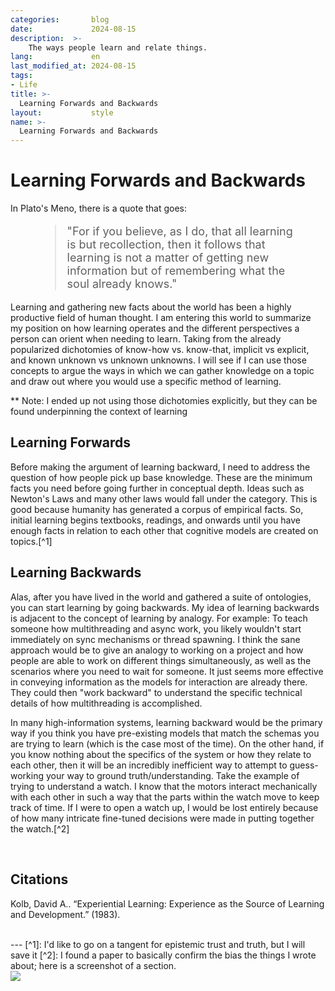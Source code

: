 ```yaml
---
categories:       blog
date:             2024-08-15
description:  >-
    The ways people learn and relate things.
lang:             en
last_modified_at: 2024-08-15
tags:
- Life
title: >-
  Learning Forwards and Backwards
layout:           style
name: >-
  Learning Forwards and Backwards
---
```


# Learning Forwards and Backwards

In Plato's Meno, there is a quote that goes:

<figure class="container-lg my-6" style="padding: 0;">
 <blockquote class="blockquote" style="font-size: 18px;">
 <p>  "For if you believe, as I do, that all learning is but recollection, then it follows that learning is not a matter of getting new information but of remembering what the soul already knows." </p>
 </blockquote>
</figure>

Learning and gathering new facts about the world has been a highly productive field of human thought. I am entering this world to summarize my position on how learning operates and the different perspectives a person can orient when needing to learn. Taking from the already popularized dichotomies of know-how vs. know-that, implicit vs explicit, and known unknown vs unknown unknowns. I will see if I can use those concepts to argue the ways in which we can gather knowledge on a topic and draw out where you would use a specific method of learning.

** Note: I ended up not using those dichotomies explicitly, but they can be found underpinning the context of learning

## Learning Forwards

Before making the argument of learning backward, I need to address the question of how people pick up base knowledge. These are the minimum facts you need before going further in conceptual depth. Ideas such as Newton's Laws and many other laws would fall under the category. This is good because humanity has generated a corpus of empirical facts. So, initial learning begins textbooks, readings, and onwards until you have enough facts in relation to each other that cognitive models are created on topics.[^1]

## Learning Backwards

Alas, after you have lived in the world and gathered a suite of ontologies, you can start learning by going backwards. My idea of learning backwards is adjacent to the concept of learning by analogy. For example: To teach someone how multithreading and async work, you likely wouldn't start immediately on sync mechanisms or thread spawning. I think the sane approach would be to give an analogy to working on a project and how people are able to work on different things simultaneously, as well as the scenarios where you need to wait for someone. It just seems more effective in conveying information as the models for interaction are already there. They could then "work backward" to understand the specific technical details of how multithreading is accomplished.

In many high-information systems, learning backward would be the primary way if you think you have pre-existing models that match the schemas you are trying to learn (which is the case most of the time). On the other hand, if you know nothing about the specifics of the system or how they relate to each other, then it will be an incredibly inefficient way to attempt to guess-working your way to ground truth/understanding. Take the example of trying to understand a watch. I know that the motors interact mechanically with each other in such a way that the parts within the watch move to keep track of time. If I were to open a watch up, I would be lost entirely because of how many intricate fine-tuned decisions were made in putting together the watch.[^2]

<br/>

## Citations

Kolb, David A.. “Experiential Learning: Experience as the Source of Learning and Development.” (1983).

<br/>
---
[^1]: I'd like to go on a tangent for epistemic trust and truth, but I will save it
[^2]: I found a paper to basically confirm the bias the things I wrote about; here is a screenshot of a section.

<div>
<img src="{{ 'assets/life/learning/snippet.png' | relative_url }}">
</div>
